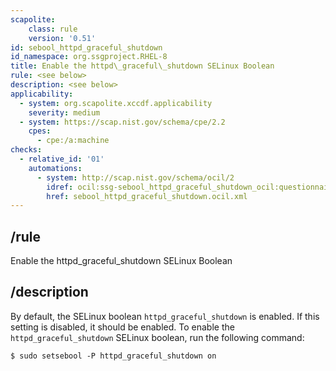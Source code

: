 ```yaml
---
scapolite:
    class: rule
    version: '0.51'
id: sebool_httpd_graceful_shutdown
id_namespace: org.ssgproject.RHEL-8
title: Enable the httpd\_graceful\_shutdown SELinux Boolean
rule: <see below>
description: <see below>
applicability:
  - system: org.scapolite.xccdf.applicability
    severity: medium
  - system: https://scap.nist.gov/schema/cpe/2.2
    cpes:
      - cpe:/a:machine
checks:
  - relative_id: '01'
    automations:
      - system: http://scap.nist.gov/schema/ocil/2
        idref: ocil:ssg-sebool_httpd_graceful_shutdown_ocil:questionnaire:1
        href: sebool_httpd_graceful_shutdown.ocil.xml
---
```



## /rule

Enable the httpd\_graceful\_shutdown SELinux Boolean

## /description

By
default, the SELinux boolean `httpd_graceful_shutdown` is enabled. If
this setting is disabled, it should be enabled. To enable the
`httpd_graceful_shutdown` SELinux boolean, run the following command:

``` 
$ sudo setsebool -P httpd_graceful_shutdown on
```
